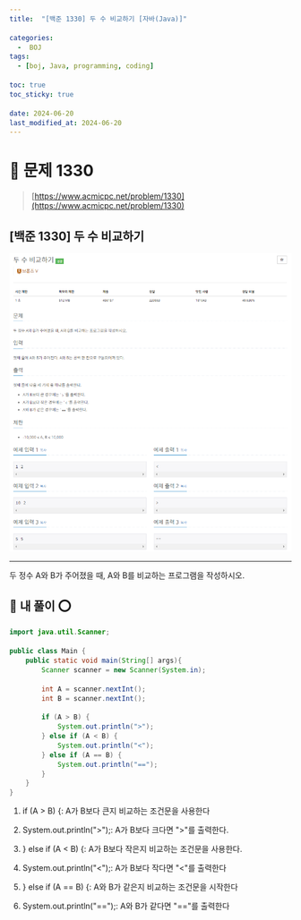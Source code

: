```yaml
---
title:  "[백준 1330] 두 수 비교하기 [자바(Java)]"

categories:
  -  BOJ
tags:
  - [boj, Java, programming, coding]

toc: true
toc_sticky: true

date: 2024-06-20
last_modified_at: 2024-06-20
---
```


# 🚀 문제 1330

> [https://www.acmicpc.net/problem/1330](https://www.acmicpc.net/problem/1330)


## [백준 1330] 두 수 비교하기

![백준 1330](/assets/images/boj1330.png)

---

두 정수 A와 B가 주어졌을 때, A와 B를 비교하는 프로그램을 작성하시오.

## 🚀 내 풀이 ⭕

```java
import java.util.Scanner;

public class Main {
    public static void main(String[] args){
        Scanner scanner = new Scanner(System.in);
        
        int A = scanner.nextInt();
        int B = scanner.nextInt();
        
        if (A > B) {
            System.out.println(">");
        } else if (A < B) {
            System.out.println("<");
        } else if (A == B) {
            System.out.println("==");
        }
    }
}
```

1. if (A > B) {: A가 B보다 큰지 비교하는 조건문을 사용한다

2. System.out.println(">");: A가 B보다 크다면 ">"를 출력한다.

3. } else if (A < B) {: A가 B보다 작은지 비교하는 조건문을 사용한다.

4. System.out.println("<");: A가 B보다 작다면 "<"를 출력한다

5. } else if (A == B) {: A와 B가 같은지 비교하는 조건문을 시작한다

6. System.out.println("==");: A와 B가 같다면 "=="를 출력한다